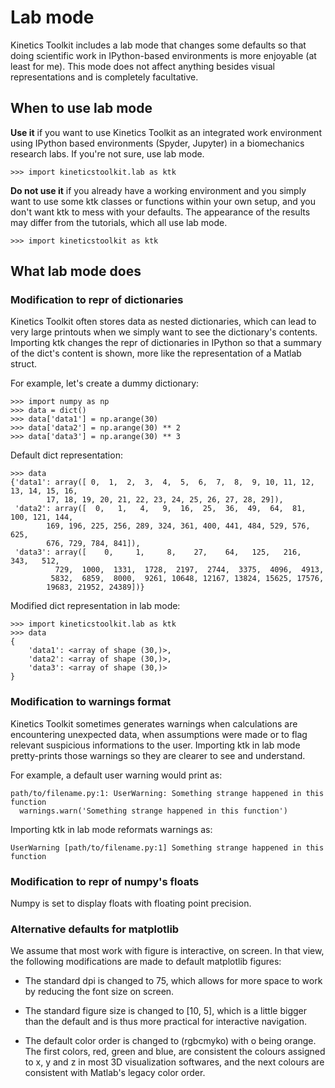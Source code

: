Lab mode
========

Kinetics Toolkit includes a lab mode that changes some defaults so that doing scientific work in IPython-based environments is more enjoyable (at least for me). This mode does not affect anything besides visual representations and is completely facultative.


When to use lab mode
--------------------

__Use it__ if you want to use Kinetics Toolkit as an integrated work environment using IPython based environments (Spyder, Jupyter) in a biomechanics research labs. If you're not sure, use lab mode.

    >>> import kineticstoolkit.lab as ktk

__Do not use it__ if you already have a working environment and you simply want to use some ktk classes or functions within your own setup, and you don't want ktk to mess with your defaults. The appearance of the results may differ from the tutorials, which all use lab mode.

    >>> import kineticstoolkit as ktk


What lab mode does
------------------

### Modification to repr of dictionaries ###

Kinetics Toolkit often stores data as nested dictionaries, which can lead to very large printouts when we simply want to see the dictionary's contents. Importing ktk changes the repr of dictionaries in IPython so that a summary of the dict's content is shown, more like the representation of a Matlab struct.

For example, let's create a dummy dictionary:

    >>> import numpy as np
    >>> data = dict()
    >>> data['data1'] = np.arange(30)
    >>> data['data2'] = np.arange(30) ** 2
    >>> data['data3'] = np.arange(30) ** 3

Default dict representation:

    >>> data
    {'data1': array([ 0,  1,  2,  3,  4,  5,  6,  7,  8,  9, 10, 11, 12, 13, 14, 15, 16,
            17, 18, 19, 20, 21, 22, 23, 24, 25, 26, 27, 28, 29]),
     'data2': array([  0,   1,   4,   9,  16,  25,  36,  49,  64,  81, 100, 121, 144,
            169, 196, 225, 256, 289, 324, 361, 400, 441, 484, 529, 576, 625,
            676, 729, 784, 841]),
     'data3': array([    0,     1,     8,    27,    64,   125,   216,   343,   512,
              729,  1000,  1331,  1728,  2197,  2744,  3375,  4096,  4913,
             5832,  6859,  8000,  9261, 10648, 12167, 13824, 15625, 17576,
            19683, 21952, 24389])}

Modified dict representation in lab mode:

    >>> import kineticstoolkit.lab as ktk
    >>> data
    {
        'data1': <array of shape (30,)>,
        'data2': <array of shape (30,)>,
        'data3': <array of shape (30,)>
    }

### Modification to warnings format ###

Kinetics Toolkit sometimes generates warnings when calculations are encountering unexpected data, when assumptions were made or to flag relevant suspicious informations to the user. Importing ktk in lab mode pretty-prints those warnings so they are clearer to see and understand.

For example, a default user warning would print as:

    path/to/filename.py:1: UserWarning: Something strange happened in this function
      warnings.warn('Something strange happened in this function')

Importing ktk in lab mode reformats warnings as:

    UserWarning [path/to/filename.py:1] Something strange happened in this function


### Modification to repr of numpy's floats ###

Numpy is set to display floats with floating point precision.


### Alternative defaults for matplotlib ###

We assume that most work with figure is interactive, on screen. In that view,
the following modifications are made to default matplotlib figures:

- The standard dpi is changed to 75, which allows for more space to work by
  reducing the font size on screen.

- The standard figure size is changed to [10, 5], which is a little bigger
  than the default and is thus more practical for interactive navigation.

- The default color order is changed to (rgbcmyko) with o being orange. The
  first colors, red, green and blue, are consistent the colours assigned to
  x, y and z in most 3D visualization softwares, and the next colours are
  consistent with Matlab's legacy color order.

